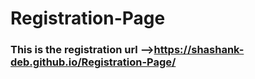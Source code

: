 # Registration-Page
### This is the registration url -->https://shashank-deb.github.io/Registration-Page/
